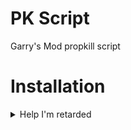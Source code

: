 # PK Script
Garry's Mod propkill script

# Installation

<details>

<summary>Help I'm retarded</summary>

1. [Download zip](https://github.com/github-is-garbage/pkscript/archive/refs/heads/main.zip)
2. Open zip
3. Open pkscript-main
4. Drag pkscript folder into `garrysmod/lua` (`garrysmod/lua/pkscript`)
5. `lua_openscript_cl pkscript/pkscript.lua`
6. `pkscript_menu` to open menu

</details>
